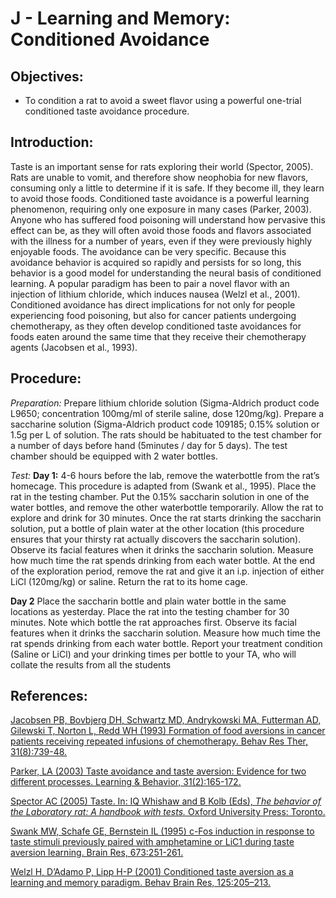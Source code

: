 # J - Learning and Memory: Conditioned Avoidance

## Objectives:

* To condition a rat to avoid a sweet flavor using a powerful one-trial conditioned taste avoidance procedure.

## Introduction:

Taste is an important sense for rats exploring their world \(Spector, 2005\). Rats are unable to vomit, and therefore show neophobia for new flavors, consuming only a little to determine if it is safe. If they become ill, they learn to avoid those foods. Conditioned taste avoidance is a powerful learning phenomenon, requiring only one exposure in many cases \(Parker, 2003\). Anyone who has suffered food poisoning will understand how pervasive this effect can be, as they will often avoid those foods and flavors associated with the illness for a number of years, even if they were previously highly enjoyable foods. The avoidance can be very specific. Because this avoidance behavior is acquired so rapidly and persists for so long, this behavior is a good model for understanding the neural basis of conditioned learning. A popular paradigm has been to pair a novel flavor with an injection of lithium chloride, which induces nausea \(Welzl et al., 2001\). Conditioned avoidance has direct implications for not only for people experiencing food poisoning, but also for cancer patients undergoing chemotherapy, as they often develop conditioned taste avoidances for foods eaten around the same time that they receive their chemotherapy agents \(Jacobsen et al., 1993\).

## Procedure:

_Preparation:_ Prepare lithium chloride solution \(Sigma-Aldrich product code L9650; concentration 100mg/ml of sterile saline, dose 120mg/kg\). Prepare a saccharine solution \(Sigma-Aldrich product code 109185; 0.15% solution or 1.5g per L of solution. The rats should be habituated to the test chamber for a number of days before hand \(5minutes / day for 5 days\). The test chamber should be equipped with 2 water bottles.

_Test:_ **Day 1:** 4-6 hours before the lab, remove the waterbottle from the rat’s homecage. This procedure is adapted from \(Swank et al., 1995\). Place the rat in the testing chamber. Put the 0.15% saccharin solution in one of the water bottles, and remove the other waterbottle temporarily. Allow the rat to explore and drink for 30 minutes. Once the rat starts drinking the saccharin solution, put a bottle of plain water at the other location \(this procedure ensures that your thirsty rat actually discovers the saccharin solution\). Observe its facial features when it drinks the saccharin solution. Measure how much time the rat spends drinking from each water bottle. At the end of the exploration period, remove the rat and give it an i.p. injection of either LiCl \(120mg/kg\) or saline. Return the rat to its home cage.

**Day 2** Place the saccharin bottle and plain water bottle in the same locations as yesterday. Place the rat into the testing chamber for 30 minutes. Note which bottle the rat approaches first. Observe its facial features when it drinks the saccharin solution. Measure how much time the rat spends drinking from each water bottle. Report your treatment condition \(Saline or LiCl\) and your drinking times per bottle to your TA, who will collate the results from all the students

## References:

[Jacobsen PB, Bovbjerg DH, Schwartz MD, Andrykowski MA, Futterman AD, Gilewski T, Norton L, Redd WH \(1993\) Formation of food aversions in cancer patients receiving repeated infusions of chemotherapy. Behav Res Ther, 31\(8\):739-48.](https://www.ncbi.nlm.nih.gov/pubmed/8257405)

[Parker, LA \(2003\) Taste avoidance and taste aversion: Evidence for two different processes. Learning & Behavior, 31\(2\):165-172.](https://www.ncbi.nlm.nih.gov/pubmed/12882375)

[Spector AC \(2005\) Taste. In: IQ Whishaw and B Kolb \(Eds\), _The behavior of the Laboratory rat: A handbook with tests._ Oxford University Press: Toronto.](https://www.researchgate.net/publication/255662684_The_Behavior_of_the_Laboratory_Rat)

[Swank MW, Schafe GE, Bernstein IL \(1995\) c-Fos induction in response to taste stimuli previously paired with amphetamine or LiC1 during taste aversion learning. Brain Res, 673:251-261.](https://www.ncbi.nlm.nih.gov/pubmed/7606439)

[Welzl H, D’Adamo P, Lipp H-P \(2001\) Conditioned taste aversion as a learning and memory paradigm. Behav Brain Res, 125:205–213.](https://www.ncbi.nlm.nih.gov/pubmed/11682112)


